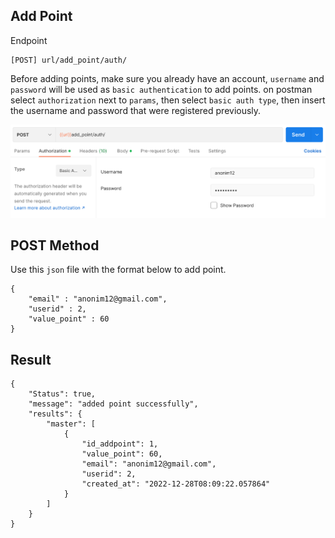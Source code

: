 ## Add Point

Endpoint
````
[POST] url/add_point/auth/ 
````
Before adding points, make sure you already have an account, ``username``  and ``password`` will be used as ``basic authentication`` to add points. on postman select ``authorization`` next to ``params``, then select ``basic auth type``, then insert the username and password that were registered previously.

![basic_auth_images](basic_auth.png)

## POST Method
Use this ``json`` file with the format below to add point.
````
{
    "email" : "anonim12@gmail.com",
    "userid" : 2,
    "value_point" : 60
}
````
## Result
````
{
    "Status": true,
    "message": "added point successfully",
    "results": {
        "master": [
            {
                "id_addpoint": 1,
                "value_point": 60,
                "email": "anonim12@gmail.com",
                "userid": 2,
                "created_at": "2022-12-28T08:09:22.057864"
            }
        ]
    }
}
````